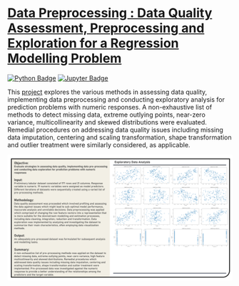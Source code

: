 # [Data Preprocessing : Data Quality Assessment, Preprocessing and Exploration for a Regression Modelling Problem](https://johnpaulinepineda.github.io/Portfolio_Project_39/)

[<img src="https://img.shields.io/badge/Python-blue?logoColor=blue&labelColor=white&style=for-the-badge" alt="Python Badge"/>](https://www.python.org/) [<img src="https://img.shields.io/badge/Jupyter-blue?logoColor=blue&labelColor=white&style=for-the-badge" alt="Jupyter Badge"/>](https://jupyter.org/)

This [project](https://johnpaulinepineda.github.io/Portfolio_Project_39/) explores the various methods in assessing data quality, implementing data preprocessing and conducting exploratory analysis for prediction problems with numeric responses. A non-exhaustive list of methods to detect missing data, extreme outlying points, near-zero variance, multicollinearity and skewed distributions were evaluated. Remedial procedures on addressing data quality issues including missing data imputation, centering and scaling transformation, shape transformation and outlier treatment were similarly considered, as applicable.

<img src="images/Project39_Summary.png?raw=true"/>
